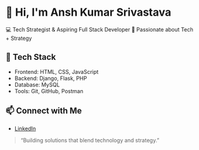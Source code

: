 # 👋 Hi, I'm Ansh Kumar Srivastava

💻 Tech Strategist & Aspiring Full Stack Developer 
🚀 Passionate about Tech + Strategy  

## 🔧 Tech Stack
- Frontend: HTML, CSS, JavaScript
- Backend: Django, Flask, PHP
- Database: MySQL
- Tools: Git, GitHub, Postman

## 📫 Connect with Me
- [LinkedIn](https://www.linkedin.com/in/anshkumar2003/)

> “Building solutions that blend technology and strategy.”
